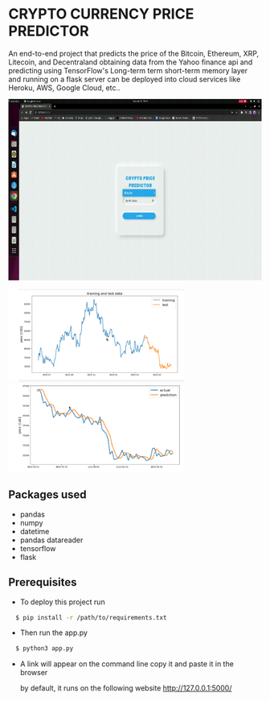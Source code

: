 
# CRYPTO CURRENCY PRICE PREDICTOR

An end-to-end project that predicts the price of the Bitcoin, Ethereum,  XRP, Litecoin, and Decentraland
obtaining data from the Yahoo finance api and predicting using TensorFlow's Long-term term short-term memory layer and running on 
a flask server can be deployed into cloud services like Heroku, AWS, Google Cloud, etc..

<img src="https://github.com/vavinash992/crypto-currency-price-predictor/blob/main/images/ezgif.com-gif-maker.gif" width="640" height="360"/>
<p float="left">
  <img src="https://github.com/vavinash992/crypto-currency-price-predictor/blob/main/images/crypto1.png" width="350" />
  <img src="https://github.com/vavinash992/crypto-currency-price-predictor/blob/main/images/crypto2.png" width="350" /> 
</p>

## Packages used

- pandas
- numpy
- datetime
- pandas datareader
- tensorflow
- flask


## Prerequisites

- To deploy this project run

```bash
  $ pip install -r /path/to/requirements.txt
```
- Then run the app.py 
```bash
  $ python3 app.py
```
- A link will appear on the command line copy it and paste it in the browser

    by default, it runs on the following website http://127.0.0.1:5000/
    



